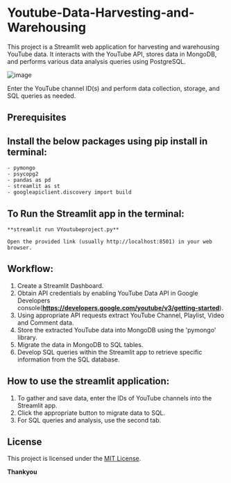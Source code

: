 # Youtube-Data-Harvesting-and-Warehousing

This project is a Streamlit web application for harvesting and warehousing YouTube data. It interacts with the YouTube API, stores data in MongoDB, and performs various data analysis queries using PostgreSQL.

![image](https://github.com/Kow1214/Youtube-Data-Harvesting-and-Warehousing/assets/121381571/5a5df876-7f5e-4fa9-8485-c0f89a70e1ca)

Enter the YouTube channel ID(s) and perform data collection, storage, and SQL queries as needed.

## Prerequisites
  ## Install the below packages using pip install in terminal:

    - pymongo
    - psycopg2
    - pandas as pd
    - streamlit as st
    - googleapiclient.discovery import build

  ## To Run the Streamlit app in the terminal:

    **streamlit run VYoutubeproject.py**
    
    Open the provided link (usually http://localhost:8501) in your web browser.

## Workflow:
  1. Create a Streamlit Dashboard.
  2. Obtain API credentials by enabling YouTube Data API in Google Developers console(**https://developers.google.com/youtube/v3/getting-started**).
  3. Using appropriate API requests extract YouTube Channel, Playlist, Video and Comment data.
  4. Store the extracted YouTube data into MongoDB using the 'pymongo' library.
  5. Migrate the data in MongoDB to SQL tables.
  6. Develop SQL queries within the Streamlit app to retrieve specific information from the SQL database.

## How to use the streamlit application:
  1. To gather and save data, enter the IDs of YouTube channels into the Streamlit app.
  2. Click the appropriate button to migrate data to SQL.
  3. For SQL queries and analysis, use the second tab.

## License

This project is licensed under the [MIT License](LICENSE).


**Thankyou**
